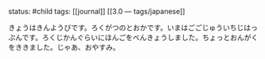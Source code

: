 status: #child 
tags: [[journal]] [[3.0 — tags/japanese]]

きょうはきんようびです。ろくがつのとおかです。いまはごごじゅういちじはっぷんです。ろくじかんぐらいにほんごをべんきょうしました。ちょっとおんがくをききました。じゃあ、おやすみ。
